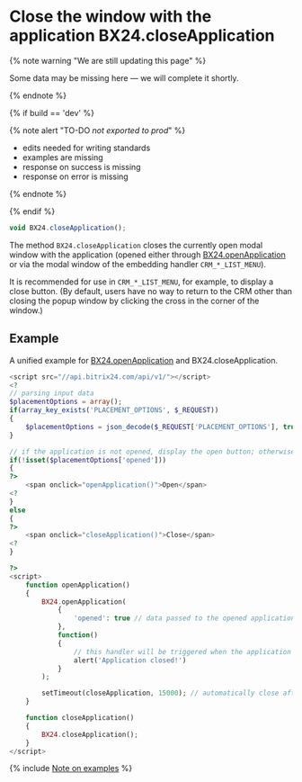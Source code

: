 # Close the window with the application BX24.closeApplication

{% note warning "We are still updating this page" %}

Some data may be missing here — we will complete it shortly.

{% endnote %}

{% if build == 'dev' %}

{% note alert "TO-DO _not exported to prod_" %}

- edits needed for writing standards
- examples are missing
- response on success is missing
- response on error is missing

{% endnote %}

{% endif %}

```js
void BX24.closeApplication();
```

The method `BX24.closeApplication` closes the currently open modal window with the application (opened either through [BX24.openApplication](./bx24-open-application.md) or via the modal window of the embedding handler `CRM_*_LIST_MENU`).

It is recommended for use in `CRM_*_LIST_MENU`, for example, to display a close button. (By default, users have no way to return to the CRM other than closing the popup window by clicking the cross in the corner of the window.)

## Example

A unified example for [BX24.openApplication](./bx24-open-application.md) and BX24.closeApplication.

```php
<script src="//api.bitrix24.com/api/v1/"></script>
<?
// parsing input data
$placementOptions = array();
if(array_key_exists('PLACEMENT_OPTIONS', $_REQUEST))
{
    $placementOptions = json_decode($_REQUEST['PLACEMENT_OPTIONS'], true);
}

// if the application is not opened, display the open button; otherwise, display the close button
if(!isset($placementOptions['opened']))
{
?>
    <span onclick="openApplication()">Open</span>
<?
}
else
{
?>
    <span onclick="closeApplication()">Close</span>
<?
}

?>
<script>
    function openApplication()
    {
        BX24.openApplication(
            {
                'opened': true // data passed to the opened application
            },
            function()
            {
                // this handler will be triggered when the application is closed
                alert('Application closed!')
            }
        );

        setTimeout(closeApplication, 15000); // automatically close after 15 seconds
    }

    function closeApplication()
    {
        BX24.closeApplication();
    }
</script>
```

{% include [Note on examples](../../../_includes/examples.md) %}
